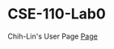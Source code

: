 # CSE-110-Lab0
Chih-Lin's User Page
[Page](https://github.com/linda89821/linda89821.github.io/blob/main/index.md)

